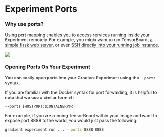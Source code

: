 # Experiment Ports

### Why use ports?

Using port mapping enables you to access services running inside your Experiment remotely.   For example, you might want to run TensorBoard, [a simple flask web server](https://github.com/Paperspace/gradient-flask-example), or even [SSH directly into your running job instance](https://support.paperspace.com/hc/en-us/articles/360003413994).

![](https://support.paperspace.com/hc/article_attachments/360004109593/Screen_Shot_2018-04-23_at_9.34.32_AM.png)

### Opening Ports On Your Experiment

You can easily open ports into your Gradient Experiment using the `--ports` syntax.

If you are familiar with the Docker syntax for port forwarding, it is helpful to note that we use a similar form of:

```text
--ports $HOSTPORT:$CONTAINERPORT
```

For example, if you are running TensorBoard within your image and want to expose port 8888 to the world, you would just pass the following:

```bash
gradient experiment run ... --ports 8888:8888
```

